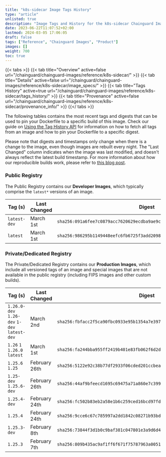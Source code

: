 ```yaml
---
title: "k8s-sidecar Image Tags History"
type: "article"
unlisted: true
description: "Image Tags and History for the k8s-sidecar Chainguard Image"
date: 2023-06-22T11:07:52+02:00
lastmod: 2024-03-05 17:06:05
draft: false
tags: ["Reference", "Chainguard Images", "Product"]
images: []
weight: 700
toc: true
---
```


{{< tabs >}}
{{< tab title="Overview" active=false url="/chainguard/chainguard-images/reference/k8s-sidecar/" >}}
{{< tab title="Details" active=false url="/chainguard/chainguard-images/reference/k8s-sidecar/image_specs/" >}}
{{< tab title="Tags History" active=true url="/chainguard/chainguard-images/reference/k8s-sidecar/tags_history/" >}}
{{< tab title="Provenance" active=false url="/chainguard/chainguard-images/reference/k8s-sidecar/provenance_info/" >}}
{{</ tabs >}}

The following tables contains the most recent tags and digests that can be used to pin your Dockerfile to a specific build of this image. Check our guide on [Using the Tag History API](/chainguard/chainguard-images/using-the-tag-history-api/) for information on how to fetch all tags from an image and how to pin your Dockerfile to a specific digest.

Please note that digests and timestamps only change when there is a change to the image, even though images are rebuilt every night. The "Last Changed" column indicates when the image was last modified, and doesn't always reflect the latest build timestamp. For more information about how our reproducible builds work, please refer to [this blog post](https://www.chainguard.dev/unchained/reproducing-chainguards-reproducible-image-builds).

### Public Registry
The Public Registry contains our **Developer Images**, which typically comprise the `latest*` versions of an image.

| Tag (s)       | Last Changed | Digest                                                                    |
|---------------|--------------|---------------------------------------------------------------------------|
|  `latest-dev` | March 1st    | `sha256:091a6fee7c0879acc7620629ecdba9ae9c69801b97cd7fda1b2c80ea8fd0c401` |
|  `latest`     | March 1st    | `sha256:986295b1149448eefc6fb6725f3add20989704771437ee669cb134d418e2821f` |


### Private/Dedicated Registry
The Private/Dedicated Registry contains our **Production Images**, which include all versioned tags of an image and special images that are not available in the public registry (including FIPS images and other custom builds).

| Tag (s)                                       | Last Changed  | Digest                                                                    |
|-----------------------------------------------|---------------|---------------------------------------------------------------------------|
|  `1.26.0-dev` `1.26-dev` `1-dev` `latest-dev` | March 2nd     | `sha256:fbfacc2f5ca90fbc0933e95b1354a7e397d83b81938181261f498a453c72672d` |
|  `1.26` `1` `1.26.0` `latest`                 | March 1st     | `sha256:fa244bba955ff2419b401e83fb062f6d2d0e4db5f2955126a71dd866a6847852` |
|  `1.25.6` `1.25`                              | February 26th | `sha256:5122e92c38b77df2933f06cded201ccbeac376adf2e49e3aae8d9d78c289912c` |
|  `1.25-dev` `1.25.6-dev`                      | February 26th | `sha256:44af9bfeecd1695c69475a71a860e7c399f2b65170dd962a2e6d67f0b4f31ce5` |
|  `1.25.4-dev`                                 | February 24th | `sha256:fc502b83eb2a58e1b6c259ced16bcd97fdd68b1964695d01bece450e5996626e` |
|  `1.25.4`                                     | February 24th | `sha256:9cce6c67c785997a2dd1842c08271b93bd0711281b7c91eab8876b5874f5061d` |
|  `1.25.3-dev`                                 | February 8th  | `sha256:73844f3d1b0c9baf381c047801e3a9d6d4e0471b2995f3512b329d1a2b763473` |
|  `1.25.3`                                     | February 7th  | `sha256:809b435ac9af1ff6f671f75787963a005112d66fdaf63e8c02b9ecca3fb03477` |

